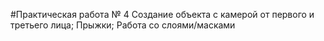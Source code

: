 #Практическая работа № 4 
Создание объекта с камерой от первого и третьего лица; Прыжки; Работа со слоями/масками